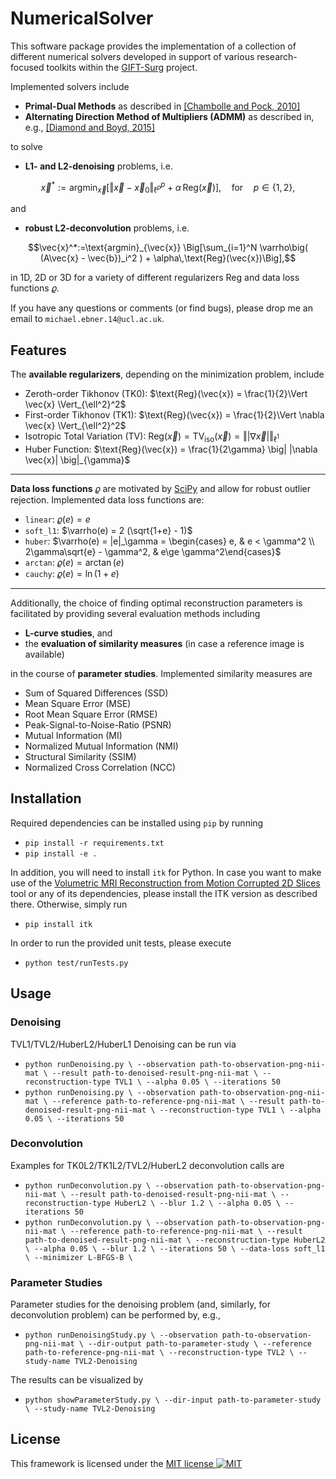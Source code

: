 # NumericalSolver 

This software package provides the implementation of a collection of different numerical solvers developed in support of various research-focused toolkits within the [GIFT-Surg](http://www.gift-surg.ac.uk/) project.

Implemented solvers include
* **Primal-Dual Methods** as described in [[Chambolle and Pock, 2010]](https://link.springer.com/article/10.1007/s10851-010-0251-1)
* **Alternating Direction Method of Multipliers (ADMM)** as described in, e.g., [[Diamond and Boyd, 2015]](http://stanford.edu/~boyd/papers/admm_distr_stats.html) 

to solve
* **L1- and L2-denoising** problems, i.e.
```math
\vec{x}^*:=\text{argmin}_{\vec{x}} \Big[\Vert \vec{x} - \vec{x}_0 \Vert_{\ell^p}^p + \alpha\,\text{Reg}(\vec{x})\Big],\quad\text{for}\quad p\in\{1,\,2\},
```
and

* **robust L2-deconvolution** problems, i.e.
```math
\vec{x}^*:=\text{argmin}_{\vec{x}} \Big[\sum_{i=1}^N \varrho\big( (A\vec{x} - \vec{b})_i^2 )  + \alpha\,\text{Reg}(\vec{x})\Big],
```

in 1D, 2D or 3D for a variety of different regularizers $`\text{Reg}`$ and data loss functions $`\varrho`$. 

If you have any questions or comments (or find bugs), please drop me an email to `michael.ebner.14@ucl.ac.uk`.

## Features

The **available regularizers**, depending on the minimization problem, include
* Zeroth-order Tikhonov (TK0): $`\text{Reg}(\vec{x}) = \frac{1}{2}\Vert \vec{x} \Vert_{\ell^2}^2`$
* First-order Tikhonov (TK1): $`\text{Reg}(\vec{x}) = \frac{1}{2}\Vert \nabla \vec{x} \Vert_{\ell^2}^2`$
* Isotropic Total Variation (TV): $`\text{Reg}(\vec{x}) = \text{TV}_\text{iso}(\vec{x}) = \big\Vert |\nabla \vec{x}| \big\Vert_{\ell^1}`$
* Huber Function: $`\text{Reg}(\vec{x}) = \frac{1}{2\gamma} \big| |\nabla \vec{x}| \big|_{\gamma}`$

---

**Data loss functions** $`\varrho`$ are motivated by [SciPy](https://docs.scipy.org/doc/scipy-0.19.0/reference/generated/scipy.optimize.least_squares.html) and allow for robust outlier rejection. Implemented data loss functions are:
* `linear`: $`\varrho(e) = e `$ 
* `soft_l1`: $`\varrho(e) = 2 (\sqrt{1+e} - 1)`$ 
* `huber`: $`\varrho(e) = |e|_\gamma = \begin{cases} e, & e < \gamma^2 \\ 2\gamma\sqrt{e} - \gamma^2, & e\ge \gamma^2\end{cases}`$
* `arctan`: $`\varrho(e) = \arctan(e)`$
* `cauchy`: $`\varrho(e) = \ln(1 + e)`$

---

Additionally, the choice of finding optimal reconstruction parameters is facilitated by providing several evaluation methods including
* **L-curve studies**, and 
* the **evaluation of similarity measures** (in case a reference image is available) 

in the course of **parameter studies**. Implemented similarity measures are

* Sum of Squared Differences (SSD)
* Mean Square Error (MSE)
* Root Mean Square Error (RMSE)
* Peak-Signal-to-Noise-Ratio (PSNR)
* Mutual Information (MI)
* Normalized Mutual Information (NMI)
* Structural Similarity (SSIM)
* Normalized Cross Correlation (NCC)

## Installation

Required dependencies can be installed using `pip` by running
* `pip install -r requirements.txt`
* `pip install -e .`

In addition, you will need to install `itk` for Python. In case you want to make use of the [Volumetric MRI Reconstruction from Motion Corrupted 2D Slices](https://cmiclab.cs.ucl.ac.uk/mebner/VolumetricReconstruction) tool or any of its dependencies, please install the ITK version as described there. Otherwise, simply run
* `pip install itk`

In order to run the provided unit tests, please execute
* `python test/runTests.py`

## Usage

### Denoising

TVL1/TVL2/HuberL2/HuberL1 Denoising can be run via

* `python runDenoising.py \
--observation path-to-observation-png-nii-mat \
--result path-to-denoised-result-png-nii-mat \
--reconstruction-type TVL1 \
--alpha 0.05 \
--iterations 50
`
* `python runDenoising.py \
--observation path-to-observation-png-nii-mat \
--reference path-to-reference-png-nii-mat \
--result path-to-denoised-result-png-nii-mat \
--reconstruction-type TVL1 \
--alpha 0.05 \
--iterations 50
`

### Deconvolution
Examples for TK0L2/TK1L2/TVL2/HuberL2 deconvolution calls are

* `python runDeconvolution.py \
--observation path-to-observation-png-nii-mat \
--result path-to-denoised-result-png-nii-mat \
--reconstruction-type HuberL2 \
--blur 1.2 \
--alpha 0.05 \
--iterations 50
`
* `python runDeconvolution.py \
--observation path-to-observation-png-nii-mat \
--reference path-to-reference-png-nii-mat \
--result path-to-denoised-result-png-nii-mat \
--reconstruction-type HuberL2 \
--alpha 0.05 \
--blur 1.2 \
--iterations 50 \
--data-loss soft_l1 \
--minimizer L-BFGS-B \
`

### Parameter Studies
Parameter studies for the denoising problem (and, similarly, for deconvolution problem) can be performed by, e.g.,
* `python runDenoisingStudy.py \
--observation path-to-observation-png-nii-mat \
--dir-output path-to-parameter-study \
--reference path-to-reference-png-nii-mat \
--reconstruction-type TVL2 \
--study-name TVL2-Denoising
`

The results can be visualized by
* `python showParameterStudy.py \
--dir-input path-to-parameter-study \
--study-name TVL2-Denoising
`

## License
This framework is licensed under the [MIT license ![MIT](https://raw.githubusercontent.com/legacy-icons/license-icons/master/dist/32x32/mit.png)](http://opensource.org/licenses/MIT)